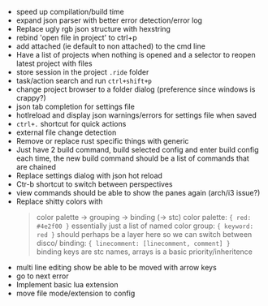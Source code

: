 * speed up compilation/build time
* expand json parser with better error detection/error log
* Replace ugly rgb json structure with hexstring
* rebind 'open file in project' to ctrl+p
* add attached (ie default to non attached) to the cmd line
* Have a list of projects when nothing is opened and a selector to reopen latest project with files
* store session in the project `.ride` folder
* task/action search and run `ctrl+shift+p`
* change project browser to a folder dialog (preference since windows is crappy?)
* json tab completion for settings file
* hotlreload and display json warnings/errors for settings file when saved
* `ctrl+.` shortcut for quick actions
* external file change detection
* Remove or replace rust specific things with generic
* Just have 2 build command, build selected config and enter build config each time, the new build command should be a list of commands that are chained
* Replace settings dialog with json hot reload
* Ctr-b shortcut to switch between perspectives
* view commands should be able to show the panes again (arch/i3 issue?)
* Replace shitty colors with
  > color palette -> grouping -> binding (-> stc)
  > color palette: `{ red: #4e2f00 }`
  >   essentially just a list of named color
  > group: `{ keyword: red }`
  > should perhaps be a layer here so we can switch between disco/
  > binding: `{ linecomment: [linecomment, comment] } `
  > binding keys are stc names, arrays is a basic priority/inheritence
* multi line editing show be able to be moved with arrow keys
* go to next error
* Implement basic lua extension
* move file mode/extension to config

